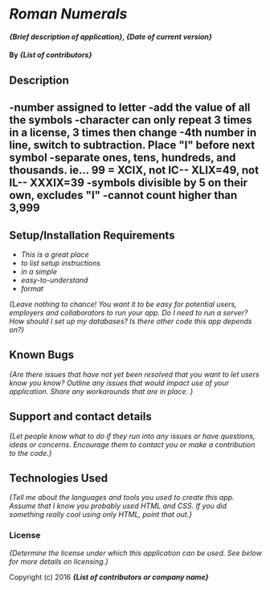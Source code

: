 # _Roman Numerals_

#### _{Brief description of application}, {Date of current version}_

#### By _**{List of contributors}**_

## Description

-number assigned to letter
-add the value of all the symbols
-character can only repeat 3 times in a license, 3 times then change
-4th number in line, switch to subtraction. Place "I" before next symbol
-separate ones, tens, hundreds, and thousands. ie... 99 = XCIX, not IC-- XLIX=49, not IL-- XXXIX=39
-symbols divisible by 5 on their own, excludes "I"
-cannot count higher than 3,999
-


## Setup/Installation Requirements

* _This is a great place_
* _to list setup instructions_
* _in a simple_
* _easy-to-understand_
* _format_

_{Leave nothing to chance! You want it to be easy for potential users, employers and collaborators to run your app. Do I need to run a server? How should I set up my databases? Is there other code this app depends on?}_

## Known Bugs

_{Are there issues that have not yet been resolved that you want to let users know you know?  Outline any issues that would impact use of your application.  Share any workarounds that are in place. }_

## Support and contact details

_{Let people know what to do if they run into any issues or have questions, ideas or concerns.  Encourage them to contact you or make a contribution to the code.}_

## Technologies Used

_{Tell me about the languages and tools you used to create this app. Assume that I know you probably used HTML and CSS. If you did something really cool using only HTML, point that out.}_

### License

*{Determine the license under which this application can be used.  See below for more details on licensing.}*

Copyright (c) 2016 **_{List of contributors or company name}_**
